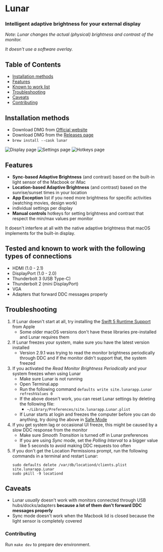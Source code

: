# Lunar

### Intelligent adaptive brightness for your external display

*Note: Lunar changes the actual (physical) brightness and contrast of the monitor.*

*It doesn't use a software overlay.*

## Table of Contents
- [Installation methods](#installation-methods)
- [Features](#features)
- [Known to work list](#tested-and-known-to-work-with-the-following-types-of-connections)
- [Troubleshooting](#troubleshooting)
- [Caveats](#caveats)
- [Contributing](#contributing)

## Installation methods
- Download DMG from [Official website](https://lunar.fyi)
- Download DMG from the [Releases page](https://github.com/alin23/Lunar/releases)
- `brew install --cask lunar`

![Display page](Images/display.png)
![Settings page](Images/settings.png)
![Hotkeys page](Images/hotkeys.png)


## Features
- **Sync-based Adaptive Brightness** (and contrast) based on the built-in light sensor of the Macbook or iMac
- **Location-based Adaptive Brightness** (and contrast) based on the sunrise/sunset times in your location
- **App Exception** list if you need more brightness for specific activities (watching movies, design work)
- individual settings per display
- **Manual controls** hotkeys for setting brightness and contrast that respect the min/max values per monitor

It doesn't interfere at all with the native adaptive brightness that macOS implements for the built-in display.

## Tested and known to work with the following types of connections
- HDMI (1.0 - 2.1)
- DisplayPort (1.0 - 2.0)
- Thunderbolt 3 (USB Type-C)
- Thunderbolt 2 (mini DisplayPort)
- VGA
- Adapters that forward DDC messages properly

## Troubleshooting
1. If Lunar doesn't start at all, try installing the [Swift 5 Runtime Support](https://support.apple.com/kb/DL1998?locale=en_US) from Apple
    - Some older macOS versions don't have these libraries pre-installed and Lunar requires them 
2. If Lunar freezes your system, make sure you have the latest version installed
    - Version 2.9.1 was trying to read the monitor brightness periodically through DDC and if the monitor didn't support that, the system freezed
3. If you activated the *Read Monitor Brightness Periodically* and your system freezes when using Lunar
    - Make sure Lunar is not running
    - Open Terminal.app
    - Run the following command `defaults write site.lunarapp.Lunar refreshValues 0`
    - If the above doesn't work, you can reset Lunar settings by deleting the following file:
        - `~/Library/Preferences/site.lunarapp.Lunar.plist`
    - If Lunar starts at login and freezes the computer before you can do anything, try doing the above in [Safe Mode](https://support.apple.com/en-us/HT201262)
4. If you get system lag or occasional UI freeze, this might be caused by a slow DDC response from the monitor
    - Make sure *Smooth Transition* is turned off in Lunar preferences
    - If you are using *Sync* mode, set the *Polling Interval* to a bigger value like 5 seconds to avoid making DDC requests too often
5. If you don't get the Location Permissions prompt, run the following commands in a terminal and restart Lunar:
    ```shell
    sudo defaults delete /var/db/locationd/clients.plist site.lunarapp.Lunar
    sudo pkill -9 locationd
    ```

## Caveats
- Lunar *usually* doesn't work with monitors connected through USB hubs/docks/adapters **because a lot of them don't forward DDC messages properly**
- Sync mode doesn't work when the Macbook lid is closed because the light sensor is completely covered

### Contributing
Run `make dev` to prepare dev environment.
